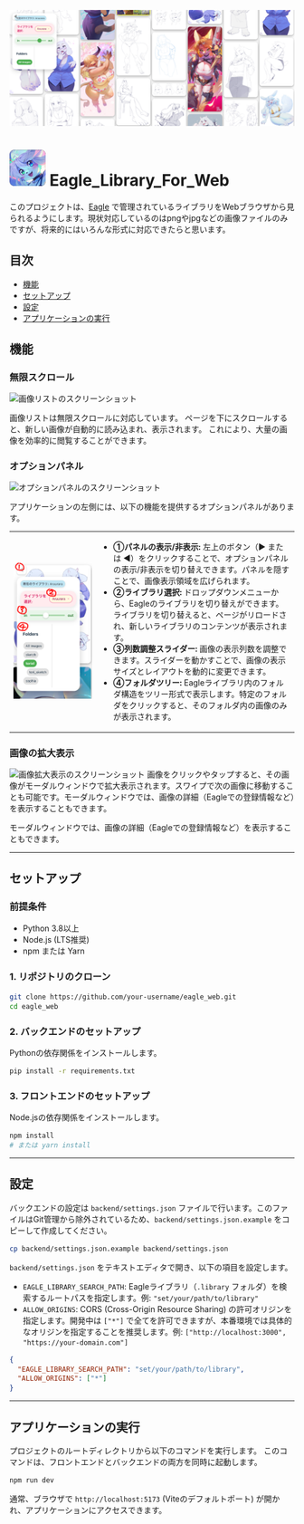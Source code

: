 ![Eagle Web Interface Banner](img/スクショ画像.png)

# <img src="public/favicon.png" alt="Icon" width="64" height="64"> Eagle_Library_For_Web

このプロジェクトは、[Eagle](https://eagle.cool/) で管理されているライブラリをWebブラウザから見られるようにします。現状対応しているのはpngやjpgなどの画像ファイルのみですが、将来的にはいろんな形式に対応できたらと思います。

## 目次
- [機能](#機能)
- [セットアップ](#セットアップ)
- [設定](#設定)
- [アプリケーションの実行](#アプリケーションの実行)

## 機能

### 無限スクロール
![画像リストのスクリーンショット](img/inf_scroll.gif)

画像リストは無限スクロールに対応しています。
ページを下にスクロールすると、新しい画像が自動的に読み込まれ、表示されます。
これにより、大量の画像を効率的に閲覧することができます。

### オプションパネル
![オプションパネルのスクリーンショット](img/option_panel.gif)

アプリケーションの左側には、以下の機能を提供するオプションパネルがあります。
<table>
  <tr>
    <td>
      <img src="img/option_panel.png" alt="オプションパネルのスクリーンショット" width="600">
    </td>
    <td>
      <ul>
        <li><strong>①パネルの表示/非表示:</strong> 左上のボタン（▶ または ◀）をクリックすることで、オプションパネルの表示/非表示を切り替えできます。パネルを隠すことで、画像表示領域を広げられます。</li>
        <li><strong>②ライブラリ選択:</strong> ドロップダウンメニューから、Eagleのライブラリを切り替えができます。ライブラリを切り替えると、ページがリロードされ、新しいライブラリのコンテンツが表示されます。</li>
        <li><strong>③列数調整スライダー:</strong> 画像の表示列数を調整できます。スライダーを動かすことで、画像の表示サイズとレイアウトを動的に変更できます。</li>
        <li><strong>④フォルダツリー:</strong> Eagleライブラリ内のフォルダ構造をツリー形式で表示します。特定のフォルダをクリックすると、そのフォルダ内の画像のみが表示されます。</li>
      </ul>
    </td>
  </tr>
</table>

### 画像の拡大表示
![画像拡大表示のスクリーンショット](img/modal.gif)
画像をクリックやタップすると、その画像がモーダルウィンドウで拡大表示されます。スワイプで次の画像に移動することも可能です。モーダルウィンドウでは、画像の詳細（Eagleでの登録情報など）を表示することもできます。

モーダルウィンドウでは、画像の詳細（Eagleでの登録情報など）を表示することもできます。

---

## セットアップ

### 前提条件

*   Python 3.8以上
*   Node.js (LTS推奨)
*   npm または Yarn

### 1. リポジトリのクローン

```bash
git clone https://github.com/your-username/eagle_web.git
cd eagle_web
```

### 2. バックエンドのセットアップ

Pythonの依存関係をインストールします。

```bash
pip install -r requirements.txt
```

### 3. フロントエンドのセットアップ

Node.jsの依存関係をインストールします。

```bash
npm install
# または yarn install
```

---

## 設定

バックエンドの設定は `backend/settings.json` ファイルで行います。このファイルはGit管理から除外されているため、`backend/settings.json.example` をコピーして作成してください。

```bash
cp backend/settings.json.example backend/settings.json
```

`backend/settings.json` をテキストエディタで開き、以下の項目を設定します。

*   `EAGLE_LIBRARY_SEARCH_PATH`: Eagleライブラリ（`.library` フォルダ）を検索するルートパスを指定します。例: `"set/your/path/to/library"`
*   `ALLOW_ORIGINS`: CORS (Cross-Origin Resource Sharing) の許可オリジンを指定します。開発中は `["*"]` で全てを許可できますが、本番環境では具体的なオリジンを指定することを推奨します。例: `["http://localhost:3000", "https://your-domain.com"]`

```json
{
  "EAGLE_LIBRARY_SEARCH_PATH": "set/your/path/to/library",
  "ALLOW_ORIGINS": ["*"]
}
```

---

## アプリケーションの実行

プロジェクトのルートディレクトリから以下のコマンドを実行します。
このコマンドは、フロントエンドとバックエンドの両方を同時に起動します。

```bash
npm run dev
```

通常、ブラウザで `http://localhost:5173` (Viteのデフォルトポート) が開かれ、アプリケーションにアクセスできます。




